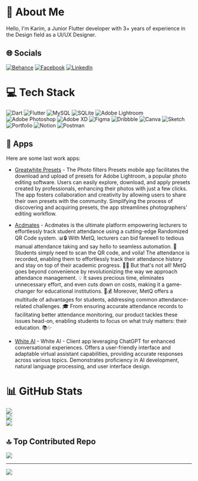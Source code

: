 # 💫 About Me
Hello, I'm Karim, a Junior Flutter developer with 3+ years of experience in the Design field as a UI/UX Designer.

## 🌐 Socials
[![Behance](https://img.shields.io/badge/Behance-1769ff?logo=behance&logoColor=white)](https://www.behance.net/karimeltalawy1) [![Facebook](https://img.shields.io/badge/Facebook-%231877F2.svg?logo=Facebook&logoColor=white)](https://www.facebook.com/karim.eltalawy.7) [![LinkedIn](https://img.shields.io/badge/LinkedIn-%230077B5.svg?logo=linkedin&logoColor=white)](https://www.linkedin.com/in/karimeltalawy-44/)

# 💻 Tech Stack
![Dart](https://img.shields.io/badge/dart-%230175C2.svg?style=for-the-badge&logo=dart&logoColor=white) ![Flutter](https://img.shields.io/badge/Flutter-%2302569B.svg?style=for-the-badge&logo=Flutter&logoColor=white) ![MySQL](https://img.shields.io/badge/mysql-%2300f.svg?style=for-the-badge&logo=mysql&logoColor=white) ![SQLite](https://img.shields.io/badge/sqlite-%2307405e.svg?style=for-the-badge&logo=sqlite&logoColor=white) ![Adobe Lightroom](https://img.shields.io/badge/Adobe%20Lightroom-31A8FF.svg?style=for-the-badge&logo=Adobe%20Lightroom&logoColor=white) ![Adobe Photoshop](https://img.shields.io/badge/adobephotoshop-%2331A8FF.svg?style=for-the-badge&logo=adobephotoshop&logoColor=white) ![Adobe XD](https://img.shields.io/badge/Adobe%20XD-470137?style=for-the-badge&logo=Adobe%20XD&logoColor=#FF61F6) 	![Figma](https://img.shields.io/badge/figma-%23F24E1E.svg?style=for-the-badge&logo=figma&logoColor=white) ![Dribbble](https://img.shields.io/badge/Dribbble-EA4C89?style=for-the-badge&logo=dribbble&logoColor=white) ![Canva](https://img.shields.io/badge/Canva-%2300C4CC.svg?style=for-the-badge&logo=Canva&logoColor=white) ![Sketch](https://img.shields.io/badge/Sketch-FFB387?style=for-the-badge&logo=sketch&logoColor=black) ![Portfolio](https://img.shields.io/badge/Portfolio-%23000000.svg?style=for-the-badge&logo=firefox&logoColor=#FF7139) ![Notion](https://img.shields.io/badge/Notion-%23000000.svg?style=for-the-badge&logo=notion&logoColor=white) ![Postman](https://img.shields.io/badge/Postman-FF6C37?style=for-the-badge&logo=postman&logoColor=white)

## 📱 Apps

Here are some last work apps:

- [Greatwhite Presets](https://apps.apple.com/app/greatwhite-filters/id6446051483) - The Photo filters Presets mobile app facilitates the download and upload of presets for Adobe Lightroom, a popular photo editing software. Users can easily explore, download, and apply presets created by professionals, enhancing their photos with just a few clicks. The app fosters collaboration and creativity by allowing users to share their own presets with the community. Simplifying the process of discovering and acquiring presets, the app streamlines photographers' editing workflow.
  
- [Acdmates](https://example.com/app2) -  Acdmates is the ultimate platform empowering lecturers to effortlessly track student attendance using a cutting-edge Randomized QR Code system. 📊🔒 With MetQ, lecturers can bid farewell to tedious manual attendance taking and say hello to seamless automation. 🎯 Students simply need to scan the QR code, and voila! The attendance is recorded, enabling them to effortlessly track their attendance history and stay on top of their academic progress. 📝✅ But that's not all! MetQ goes beyond convenience by revolutionizing the way we approach attendance management. 💡 It saves precious time, eliminates unnecessary effort, and even cuts down on costs, making it a game-changer for educational institutions. 💪💰 Moreover, MetQ offers a multitude of advantages for students, addressing common attendance-related challenges. 🎓 From ensuring accurate attendance records to facilitating better attendance monitoring, our product tackles these issues head-on, enabling students to focus on what truly matters: their education. 📚✨


- [White AI](https://example.com/app3) - White AI - Client app leveraging ChatGPT for enhanced conversational experiences. Offers a user-friendly interface and adaptable virtual assistant capabilities, providing accurate responses across various topics. Demonstrates proficiency in AI development, natural language processing, and user interface design.

# 📊 GitHub Stats
![](https://github-readme-stats.vercel.app/api?username=karimeltalawyy&theme=dark&hide_border=true&include_all_commits=false&count_private=true)<br/>
![](https://github-readme-streak-stats.herokuapp.com/?user=karimeltalawyy&theme=dark&hide_border=true)<br/>
![](https://github-readme-stats.vercel.app/api/top-langs/?username=karimeltalawyy&theme=dark&hide_border=true&include_all_commits=false&count_private=true&layout=compact)

## 🔝 Top Contributed Repo
![](https://github-contributor-stats.vercel.app/api?username=karimeltalawyy&limit=5&theme=dark&combine_all_yearly_contributions=true)

---



[![](https://visitcount.itsvg.in/api?id=karimeltalawyy&icon=0&color=0)](https://visitcount.itsvg.in)

<!-- Proudly created with GPRM (https://gprm.itsvg.in) -->
